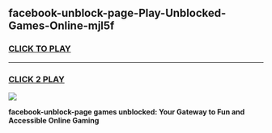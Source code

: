 
## facebook-unblock-page-Play-Unblocked-Games-Online-mjl5f
<h3>
<a href="https://premium76.site?title=facebook-unblock-page&ref=25A">CLICK TO PLAY</a></h3>
<hr>

<h3>
<a href="https://premium76.site?title=facebook-unblock-page&ref=25A">CLICK 2 PLAY</a>
  
</h3>

<a href="https://premium76.site?title=facebook-unblock-page&ref=25A"><img src="https://clearcache.store/games.png"></a>


**facebook-unblock-page games unblocked: Your Gateway to Fun and Accessible Online Gaming**
